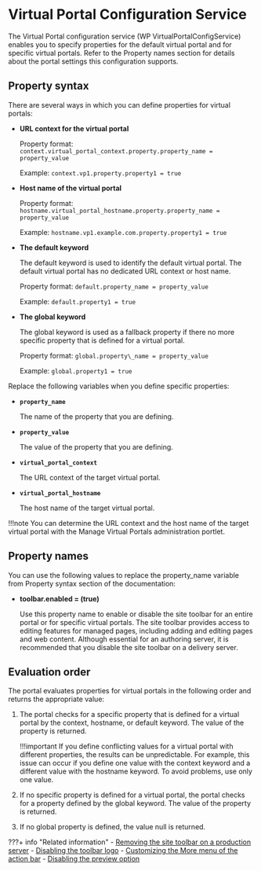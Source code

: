 # Virtual Portal Configuration Service

The Virtual Portal configuration service (WP VirtualPortalConfigService) enables you to specify properties for the default virtual portal and for specific virtual portals. Refer to the Property names section for details about the portal settings this configuration supports.

## Property syntax

There are several ways in which you can define properties for virtual portals:

-   **URL context for the virtual portal**

    Property format: `context.virtual_portal_context.property.property_name = property_value`

    Example: `context.vp1.property.property1 = true`

-   **Host name of the virtual portal**

    Property format: `hostname.virtual_portal_hostname.property.property_name = property_value`

    Example: `hostname.vp1.example.com.property.property1 = true`

-   **The default keyword**

    The default keyword is used to identify the default virtual portal. The default virtual portal has no dedicated URL context or host name.

    Property format: `default.property_name = property_value`

    Example: `default.property1 = true`

-   **The global keyword**

    The global keyword is used as a fallback property if there no more specific property that is defined for a virtual portal.

    Property format: `global.property\_name = property_value`

    Example: `global.property1 = true`


Replace the following variables when you define specific properties:

-   **`property_name`**

    The name of the property that you are defining.

-   **`property_value`**

    The value of the property that you are defining.

-   **`virtual_portal_context`**

    The URL context of the target virtual portal.

-   **`virtual_portal_hostname`**

    The host name of the target virtual portal.


!!!note
    You can determine the URL context and the host name of the target virtual portal with the Manage Virtual Portals administration portlet.

## Property names

You can use the following values to replace the property_name variable from Property syntax section of the documentation:

-   **toolbar.enabled = (true)**

    Use this property name to enable or disable the site toolbar for an entire portal or for specific virtual portals. The site toolbar provides access to editing features for managed pages, including adding and editing pages and web content. Although essential for an authoring server, it is recommended that you disable the site toolbar on a delivery server.


## Evaluation order

The portal evaluates properties for virtual portals in the following order and returns the appropriate value:

1.  The portal checks for a specific property that is defined for a virtual portal by the context, hostname, or default keyword. The value of the property is returned.

    !!!important
        If you define conflicting values for a virtual portal with different properties, the results can be unpredictable. For example, this issue can occur if you define one value with the context keyword and a different value with the hostname keyword. To avoid problems, use only one value.

2.  If no specific property is defined for a virtual portal, the portal checks for a property defined by the global keyword. The value of the property is returned.
3.  If no global property is defined, the value null is returned.

???+ info "Related information" 
    -   [Removing the site toolbar on a production server](../../../../../build_sites/create_sites/site_prep_content_author/prep_site_toolbar/wcm_mngpages_disabletool.md)
    -   [Disabling the toolbar logo](../../../../../build_sites/create_sites/site_prep_content_author/prep_site_toolbar/disable_toolbar_logo.md)
    -   [Customizing the More menu of the action bar](../../../../../build_sites/create_sites/site_prep_content_author/prep_site_toolbar/epc_custom_more_menu.md)
    -   [Disabling the preview option](../../../../../manage_content/wcm_delivery/preview_another_user/wcm_preview_disable.md)

